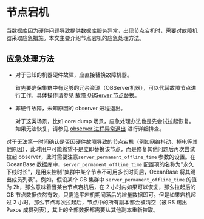 # 节点宕机

当数据库因为硬件问题导致提供数据库服务异常，出现节点宕机时，需要对故障机器采取应急措施。本文主要介绍节点宕机的应急处理方法。

## 应急处理方法

* 对于已知的机器硬件故障，应直接替换故障机器。

  首先要确保集群中有足够的冗余资源（OBServer机器），可以代替故障节点进行工作。具体操作请参见 [故障 OBServer 节点替换](../../../6.common-operation-and-maintenance-operations/1.service-related/6.failed-OBServer-Node-replacement.md)。
  
* 非硬件故障，未知原因的 observer 进程退出。

  对于这类场景，比如 core dump 场景，应急处理办法也是先尝试拉起恢复。如果无法恢复，请参见 [observer 进程异常退出](../../../4.troubleshoot/3.the-observer-process-exits-abnormally.md) 进行详细排查。
  
对于无法第一时间确认是否因硬件故障导致的节点宕机（例如网络抖动、掉电等其他原因），此时用户可能希望不是立即替换该节点，而是修复其他问题后再次尝试拉起 observer，此时需要注意`server_permanent_offline_time` 参数的设置。在 OceanBase 数据库中，`server_permanent_offline_time` 配置项的名称为"永久下线时长"，是用来控制"集群中某个节点不可用多长时间后，OceanBase 将其踢出成员列表"。例如，假设某个 OB 集群中 `server_permanent_offline_time` 的值为 2h，那么意味着当某台节点宕机后，在 2 小时内如果可以恢复，那么拉起后的 OB 节点数据依然有效，只需追平宕机期间落后的增量数据即可。但是如果宕机超过 2 小时，那么节点再次拉起后，节点中的所有副本都会被清空（被 RS 踢出 Paxos 成员列表），其上的全部数据都需要从其他副本重新拉取。

